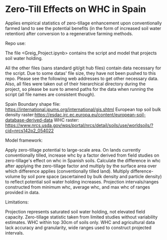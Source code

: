 # Zero-Till Effects on WHC in Spain
Applies empirical statistics of zero-tillage enhancement upon conventionally farmed land to see the potential benefits (in the form of increased soil water retention) after conversion to a regenerative farming methods.

Repo use:

The file <Greig_Project.ipynb> contains the script and model that projects soil water holding.

All the other files (sans standard git/git hub files) contain data necessary for the script. Due to some datas' file size, they have not been pushed to this repo. Please see the following web addresses to get other necessary data. Also, all files were taken out of their hierarchical directory during the project, so please be sure to amend paths for the data when running the script (all file names are consistent though).

Spain Boundary shape file: https://international.ipums.org/international/gis.shtml
European top soil bulk density raster:https://esdac.jrc.ec.europa.eu/content/european-soil-database-derived-data
WHC raster: https://www.nrcs.usda.gov/wps/portal/nrcs/detail/soils/use/worldsoils/?cid=nrcs142p2_054022

Model framework:

Apply zero-tillage potential to large-scale area.
On lands currently conventionally tilled, increase whc by a factor derived from field studies on zero-tillage's effect on whc in Spanish soils. Calculate the difference in whc after applying the zero-tillage factor and multiply by the surface area over which difference applies (conventionally tilled land). Multiply difference-volume by soil pore space (ascertained by bulk density and particle density) to reflect potential soil water holding increases. Projection intervals/ranges constructed from minimum whc, average whc, and max whc of ranges provided in data.

Limitations:

Projection represents saturated soil water holding, not elevated field capacity. Zero-tillage statistic taken from limited studies without variability estimates. WHC within top 30cm of soils only. WHC and agricultural data lack accuracy and granularity, wide ranges used to construct projected intervals.
